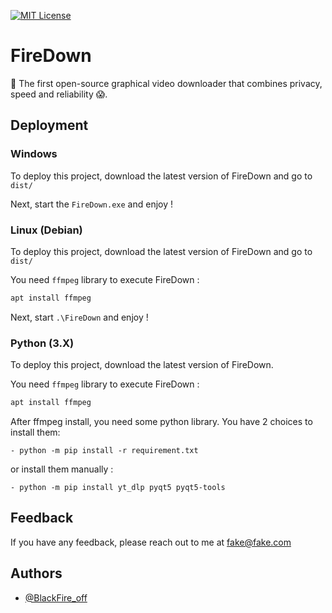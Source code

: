 

[![MIT License](https://img.shields.io/badge/License-MIT-green.svg)](https://choosealicense.com/licenses/mit/)


# FireDown

📌 The first open-source graphical video downloader that combines privacy, speed and reliability 😱.


## Deployment

### Windows
To deploy this project, download the latest version of FireDown and go to `dist/`


Next, start the `FireDown.exe` and enjoy ! 

### Linux (Debian)
To deploy this project, download the latest version of FireDown and go to `dist/`

You need `ffmpeg` library to execute FireDown :

```bash
apt install ffmpeg
```


Next, start `.\FireDown` and enjoy ! 

### Python (3.X)
To deploy this project, download the latest version of FireDown.

You need `ffmpeg` library to execute FireDown :

```bash
apt install ffmpeg
```

After ffmpeg install, you need some python library. 
You have 2 choices to install them: 

    - python -m pip install -r requirement.txt
  
or install them manually :

    - python -m pip install yt_dlp pyqt5 pyqt5-tools
## Feedback

If you have any feedback, please reach out to me at fake@fake.com


## Authors

- [@BlackFire_off](https://www.github.com/Blackfireoff)

